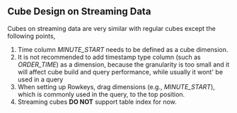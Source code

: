 ## Cube Design on Streaming Data

Cubes on streaming data are very similar with regular cubes except the following points,

1. Time column *MINUTE_START* needs to be defined as a cube dimension.
2. It is not recommended to add timestamp type column (such as *ORDER_TIME*) as a dimension, because the granularity is too small and it will affect cube build and query performance, while usually it wont' be used in a query
3. When setting up Rowkeys, drag dimensions (e.g., *MINUTE_START*), which is commonly used in the query, to the top position.
4. Streaming cubes **DO NOT** support table index for now.
